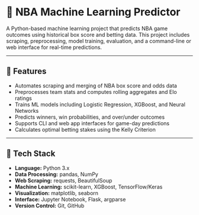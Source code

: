 # 🏀 NBA Machine Learning Predictor

A Python-based machine learning project that predicts NBA game outcomes using historical box score and betting data. This project includes scraping, preprocessing, model training, evaluation, and a command-line or web interface for real-time predictions.

---

## 🚀 Features

- Automates scraping and merging of NBA box score and odds data
- Preprocesses team stats and computes rolling aggregates and Elo ratings
- Trains ML models including Logistic Regression, XGBoost, and Neural Networks
- Predicts winners, win probabilities, and over/under outcomes
- Supports CLI and web app interfaces for game-day predictions
- Calculates optimal betting stakes using the Kelly Criterion

---

## 🧠 Tech Stack

- **Language:** Python 3.x  
- **Data Processing:** pandas, NumPy  
- **Web Scraping:** requests, BeautifulSoup  
- **Machine Learning:** scikit-learn, XGBoost, TensorFlow/Keras  
- **Visualization:** matplotlib, seaborn  
- **Interface:** Jupyter Notebook, Flask, argparse  
- **Version Control:** Git, GitHub  

